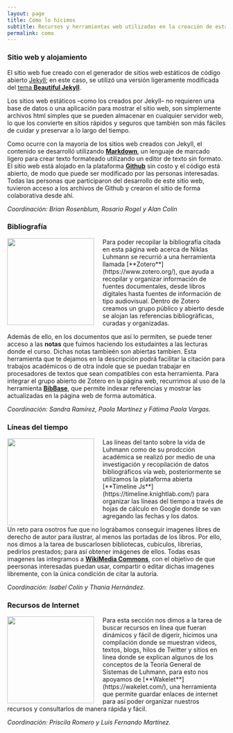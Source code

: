 ```yaml
---
layout: page
title: Cómo lo hicimos
subtitle: Recursos y herramientas web utilizadas en la creación de esta página
permalink: como
---
```



### Sitio web y alojamiento
El sitio web fue creado con el generador de sitios web estáticos de código abierto [Jekyll](https://jekyllrb.com/); en este caso, se utilizó una versión ligeramente modificada del [tema **Beautiful Jekyll**](https://beautifuljekyll.com/).

Los sitios web estáticos –como los creados por Jekyll– no requieren una base de datos o una aplicación para mostrar el sitio web, son simplemente archivos html simples que se pueden almacenar en cualquier servidor web, lo que los convierte en sitios rápidos y seguros que también son más fáciles de cuidar y preservar a lo largo del tiempo.

Como ocurre con la mayoría de los sitios web creados con Jekyll, el contenido se desarrolló utilizando [**Markdown**](https://www.markdownguide.org/), un lenguaje de marcado ligero para crear texto formateado utilizando un editor de texto sin formato. El sitio web está alojado en la plataforma [**Github**](https://github.com/) sin costo y el código está abierto, de modo que puede ser modificado por las personas interesadas. Todas las personas que participaron del desarrollo de este sitio web, tuvieron acceso a los archivos de Github y crearon el sitio de forma colaborativa desde ahí.

_Coordinación: Brian Rosenblum, Rosario Rogel y Alan Colín_

### Bibliografía
<img src="{{ site.baseurl }}/assets/img/ComoHicimos_Zotero.png" style="float:left;width:200px;padding-right:20px;">
Para poder recopilar la bibliografía citada en esta página web acerca de Niklas Luhmann se recurrió a una herramienta llamada [**Zotero**](https://www.zotero.org/), que ayuda a recopilar y organizar información de fuentes documentales, desde libros digitales hasta fuentes de información de tipo audiovisual. Dentro de Zotero creamos un grupo público y abierto desde se alojan las referencias bibliográficas, curadas y organizadas.

Además de ello, en los documentos que así lo permiten, se puede tener acceso a las **notas** que fuimos haciendo los estudaintes a las lecturas donde el curso. Dichas notas tambieén son abiertas tambien. Esta herramienta que te dejamos en la descripción podrá facilitar la citación para trabajos académicos o de otra índole que se puedan trabajar en procesadores de textos que sean compatibles con esta herramienta. Para integrar el grupo abierto de Zotero en la página web, recurrimos al uso de la herramienta [**BibBase**](https://bibbase.org/), que permite indexar referencias y mostrar las actualizadas en la página web de forma automática.

_Coordinación: Sandra Ramírez, Paola Martínez y Fátima Paola Vargas._

### Líneas del tiempo
<img src="{{ site.baseurl }}/assets/img/ComoHicimos_Timeline.png" style="float:left;width:200px;padding-right:20px;">
Las líneas del tanto sobre la vida de Luhmann como  de su prodcción académica se realizó por medio de una investigación y recopilación de datos bibliográficos vía web, posteriormente se utilizamos la plataforma abierta [**Timeline Js**](https://timeline.knightlab.com/) para organizar las líneas del tiempo a través de hojas de cálculo en Google donde se van agregando las fechas y los datos.

Un reto para osotros fue que no lográbamos conseguir imagenes libres de derecho de autor para ilustrar, al menos las portadas de los libros. Por ello, nos dimos a la tarea de buscarlosen bibliotecas, cubículos, librerias, pedirlos prestados; para así obtener imágenes de ellos. Todas esas imagenes las integramos a [**WikiMedia Commons**](https://commons.wikimedia.org/wiki/Main_Page), con el objetivo de que peersonas interesadas puedan usar, compartir o editar dichas imagenes libremente, con la única condición de citar la autoría.

_Coordinación: Isabel Colín y Thania Hernández._

### Recursos de Internet
<img src="{{ site.baseurl }}/assets/img/ComoHicimos_Wakelet.png" style="float:left;width:200px;padding-right:20px;">
Para esta sección nos dimos a la tarea de buscar recursos en línea que fueran dinámicos y fácil de digerir, hicimos una compilación donde se muestran videos, textos, blogs, hilos de Twitter y sitios en línea donde se explican algunos de los conceptos de la Teoría General de Sistemas de Luhmann, para esto nos apoyamos de [**Wakelet**](https://wakelet.com/), una herramienta que permite guardar enlaces de internet para así poder organizar nuestros recursos y consultarlos de manera rápida y fácil.

_Coordinación: Priscila Romero y Luis Fernando Martínez._

